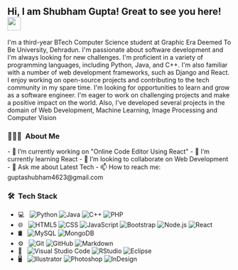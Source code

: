 ## Hi, I am Shubham Gupta! Great to see you here! <img src="https://raw.githubusercontent.com/aemmadi/aemmadi/master/wave.gif" width="30px">

I'm a third-year BTech Computer Science student at Graphic Era Deemed To Be University, Dehradun. I'm passionate about software development and I'm always looking for new challenges. I'm proficient in a variety of programming languages, including Python, Java, and C++. I'm also familiar with a number of web development frameworks, such as Django and React. I enjoy working on open-source projects and contributing to the tech community in my spare time.
I'm looking for opportunities to learn and grow as a software engineer. I'm eager to work on challenging projects and make a positive impact on the world.
Also, I've developed several projects in the domain of Web Development, Machine Learning, Image Processing and Computer Vision
<!--    -->

<h3> 👨🏻‍💻 &nbsp;About Me </h3>
- 🔭 I’m currently working on "Online Code Editor Using React"
- 🌱 I’m currently learning React
- 👯 I’m looking to collaborate on Web Development
<!--- 🤔 I’m looking for help with ... -->
- 💬 Ask me about Latest Tech
- 📫 How to reach me: guptashubham4623@gmail.com
<!--- 😄 Pronouns: ...
- ⚡ Fun fact: ...
-->
<h3> 🛠 &nbsp;Tech Stack</h3>

- 💻 &nbsp;
  ![Python](https://img.shields.io/badge/-Python-333333?style=flat&logo=python)
  ![Java](https://img.shields.io/badge/-Java-333333?style=flat&logo=Java&logoColor=007396)
  ![C++](https://img.shields.io/badge/-C++-333333?style=flat&logo=C%2B%2B&logoColor=00599C)
  ![PHP](https://img.shields.io/badge/PHP-black?logo=php)
- 🌐 &nbsp;
  ![HTML5](https://img.shields.io/badge/-HTML5-333333?style=flat&logo=HTML5)
  ![CSS](https://img.shields.io/badge/-CSS-333333?style=flat&logo=CSS3&logoColor=1572B6)
  ![JavaScript](https://img.shields.io/badge/-JavaScript-333333?style=flat&logo=javascript)
  ![Bootstrap](https://img.shields.io/badge/-Bootstrap-333333?style=flat&logo=bootstrap&logoColor=563D7C)
  ![Node.js](https://img.shields.io/badge/-Node.js-333333?style=flat&logo=node.js)
  ![React](https://img.shields.io/badge/-React-333333?style=flat&logo=react)
- 🛢 &nbsp;
  ![MySQL](https://img.shields.io/badge/-MySQL-333333?style=flat&logo=mysql)
  ![MongoDB](https://img.shields.io/badge/-MongoDB-333333?style=flat&logo=mongodb)
- ⚙️ &nbsp;
  ![Git](https://img.shields.io/badge/-Git-333333?style=flat&logo=git)
  ![GitHub](https://img.shields.io/badge/-GitHub-333333?style=flat&logo=github)
  ![Markdown](https://img.shields.io/badge/-Markdown-333333?style=flat&logo=markdown)
- 🔧 &nbsp;
  ![Visual Studio Code](https://img.shields.io/badge/-Visual%20Studio%20Code-333333?style=flat&logo=visual-studio-code&logoColor=007ACC)
  ![RStudio](https://img.shields.io/badge/-RStudio-333333?style=flat&logo=rstudio)
  ![Eclipse](https://img.shields.io/badge/-Eclipse-333333?style=flat&logo=eclipse-ide&logoColor=2C2255)
- 🖥 &nbsp;
  ![Illustrator](https://img.shields.io/badge/-Illustrator-333333?style=flat&logo=adobe-illustrator)
  ![Photoshop](https://img.shields.io/badge/-Photoshop-333333?style=flat&logo=adobe-photoshop)
  ![InDesign](https://img.shields.io/badge/-InDesign-333333?style=flat&logo=adobe-indesign)

<br/>

